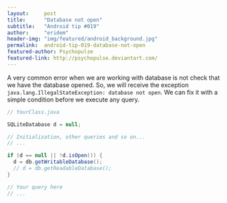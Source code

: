 ```yaml
---
layout:     post
title:      "Database not open"
subtitle:   "Android tip #019"
author:     "eridem"
header-img: "img/featured/android_background.jpg"
permalink:  android-tip-019-database-not-open
featured-author: Psychopulse
featured-link: http://psychopulse.deviantart.com/
---
```


A very common error when we are working with database is not check that we have the database opened. So, we will receive the exception `java.lang.IllegalStateException: database not open`. We can fix it with a simple condition before we execute any query.

```java
// YourClass.java

SQLiteDatabase d = null;

// Initialization, other queries and so on...
// ...

if (d == null || !d.isOpen()) {
  d = db.getWritableDatabase(); 
  // d = db.getReadableDatabase();
}

// Your query here
// ... 
```
